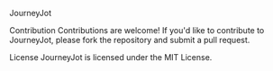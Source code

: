 JourneyJot

Contribution
Contributions are welcome! If you'd like to contribute to JourneyJot, please fork the repository and submit a pull request.

License
JourneyJot is licensed under the MIT License.
